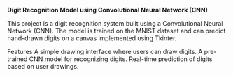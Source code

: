 **Digit Recognition Model using Convolutional Neural Network (CNN)**

This project is a digit recognition system built using a Convolutional Neural Network (CNN). The model is trained on the MNIST dataset and can predict hand-drawn digits on a canvas implemented using Tkinter.

Features
A simple drawing interface where users can draw digits.
A pre-trained CNN model for recognizing digits.
Real-time prediction of digits based on user drawings.
